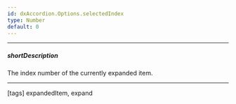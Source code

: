 ```yaml
---
id: dxAccordion.Options.selectedIndex
type: Number
default: 0
---
```

---
##### shortDescription
The index number of the currently expanded item.

---
[tags] expandedItem, expand